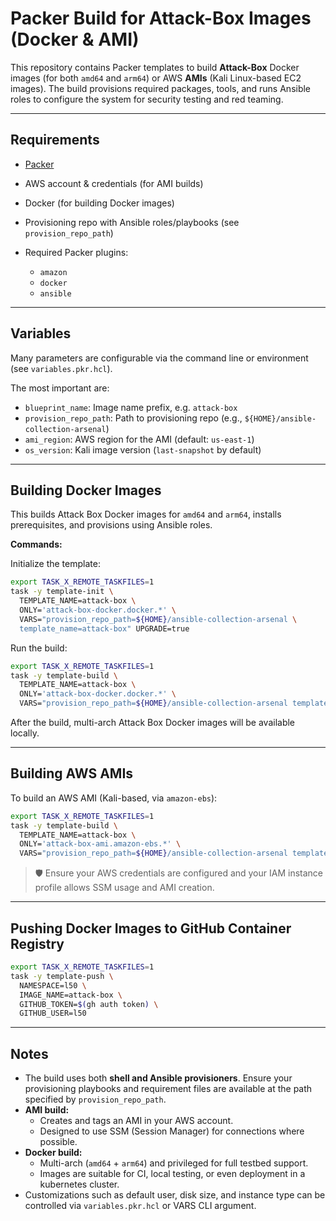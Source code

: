 # Packer Build for Attack-Box Images (Docker & AMI)

This repository contains Packer templates to build **Attack-Box**
Docker images (for both `amd64` and `arm64`) or AWS **AMIs** (Kali Linux-based
EC2 images). The build provisions required packages, tools, and runs Ansible
roles to configure the system for security testing and red teaming.

---

## Requirements

- [Packer](https://www.packer.io/)
- AWS account & credentials (for AMI builds)
- Docker (for building Docker images)
- Provisioning repo with Ansible roles/playbooks (see `provision_repo_path`)
- Required Packer plugins:

  - `amazon`
  - `docker`
  - `ansible`

---

## Variables

Many parameters are configurable via the command line or environment
(see `variables.pkr.hcl`).

The most important are:

- `blueprint_name`: Image name prefix, e.g. `attack-box`
- `provision_repo_path`: Path to provisioning repo (e.g., `${HOME}/ansible-collection-arsenal`)
- `ami_region`: AWS region for the AMI (default: `us-east-1`)
- `os_version`: Kali image version (`last-snapshot` by default)

---

## Building Docker Images

This builds Attack Box Docker images for `amd64` and `arm64`, installs
prerequisites, and provisions using Ansible roles.

**Commands:**

Initialize the template:

```bash
export TASK_X_REMOTE_TASKFILES=1
task -y template-init \
  TEMPLATE_NAME=attack-box \
  ONLY='attack-box-docker.docker.*' \
  VARS="provision_repo_path=${HOME}/ansible-collection-arsenal \
  template_name=attack-box" UPGRADE=true
```

Run the build:

```bash
export TASK_X_REMOTE_TASKFILES=1
task -y template-build \
  TEMPLATE_NAME=attack-box \
  ONLY='attack-box-docker.docker.*' \
  VARS="provision_repo_path=${HOME}/ansible-collection-arsenal template_name=attack-box"
```

After the build, multi-arch Attack Box Docker images will be available locally.

---

## Building AWS AMIs

To build an AWS AMI (Kali-based, via `amazon-ebs`):

```bash
export TASK_X_REMOTE_TASKFILES=1
task -y template-build \
  TEMPLATE_NAME=attack-box \
  ONLY='attack-box-ami.amazon-ebs.*' \
  VARS="provision_repo_path=${HOME}/ansible-collection-arsenal template_name=attack-box"
```

> 🛡️ Ensure your AWS credentials are configured and your IAM instance profile
> allows SSM usage and AMI creation.

---

## Pushing Docker Images to GitHub Container Registry

```bash
export TASK_X_REMOTE_TASKFILES=1
task -y template-push \
  NAMESPACE=l50 \
  IMAGE_NAME=attack-box \
  GITHUB_TOKEN=$(gh auth token) \
  GITHUB_USER=l50
```

---

## Notes

- The build uses both **shell and Ansible provisioners**. Ensure your
  provisioning playbooks and requirement files are available at the path
  specified by `provision_repo_path`.
- **AMI build:**
  - Creates and tags an AMI in your AWS account.
  - Designed to use SSM (Session Manager) for connections where possible.
- **Docker build:**
  - Multi-arch (`amd64` + `arm64`) and privileged for full testbed support.
  - Images are suitable for CI, local testing, or even deployment in a
    kubernetes cluster.
- Customizations such as default user, disk size, and instance type can be
  controlled via `variables.pkr.hcl` or VARS CLI argument.
